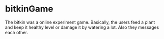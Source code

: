 # bitkinGame
The bitkin was a online experiment game. Basically, the users feed a plant and keep it healthy level or damage it by watering a lot. Also they messages each other.
